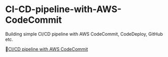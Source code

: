 # CI-CD-pipeline-with-AWS-CodeCommit
Building simple CI/CD pipeline with AWS CodeCommit, CodeDeploy, GitHub etc.

:movie_camera:[CI/CD pipeline with AWS CodeCommit](https://www.youtube.com/watch?v=BQaZtmLndns&list=PL5wpffL0WhBQMsg1Csx98U84BPtFbUoA9)
